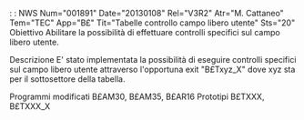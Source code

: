  :  : NWS Num="001891" Date="20130108" Rel="V3R2" Atr="M. Cattaneo" Tem="TEC" App="B£" Tit="Tabelle controllo campo libero utente" Sts="20"
Obiettivo
Abilitare la possibilità di effettuare controlli specifici sul campo libero utente.

Descrizione
E' stato implementata la possibilità di eseguire controlli specifici sul campo libero utente attraverso l'opportuna exit "B£Txyz_X" dove xyz sta per il sottosettore della tabella.

Programmi modificati
B£AM30, B£AM35, B£AR16
Prototipi
B£TXXX, B£TXXX_X
